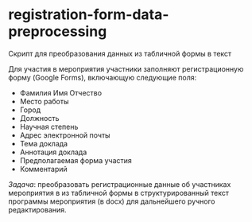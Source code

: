 # registration-form-data-preprocessing
Скрипт для преобразования данных из табличной формы в текст

Для участия в мероприятия участники заполняют регистрационную форму (Google Forms), включающую следующие поля: 
- Фамилия Имя Отчество
- Место работы
- Город
- Должность
- Научная степень
- Адрес электронной почты
- Тема доклада
- Аннотация доклада
- Предполагаемая форма участия
- Комментарий

*Задача*: преобразовать регистрационные данные об участниках мероприятия в из табличной формы в структурированный текст программы мероприятия (в docx) для дальнейшего ручного редактирования.



